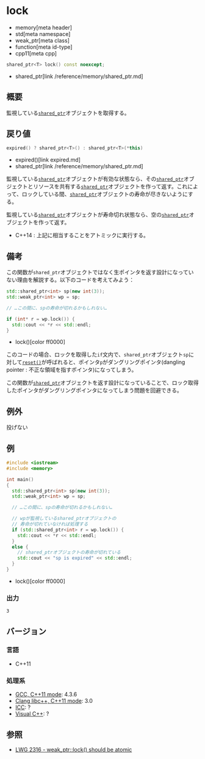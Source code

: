 # lock
* memory[meta header]
* std[meta namespace]
* weak_ptr[meta class]
* function[meta id-type]
* cpp11[meta cpp]

```cpp
shared_ptr<T> lock() const noexcept;
```
* shared_ptr[link /reference/memory/shared_ptr.md]

## 概要
監視している[`shared_ptr`](/reference/memory/shared_ptr.md)オブジェクトを取得する。


## 戻り値
```cpp
expired() ? shared_ptr<T>() : shared_ptr<T>(*this)
```
* expired()[link expired.md]
* shared_ptr[link /reference/memory/shared_ptr.md]

監視している[`shared_ptr`](/reference/memory/shared_ptr.md)オブジェクトが有効な状態なら、その[`shared_ptr`](/reference/memory/shared_ptr.md)オブジェクトとリソースを共有する[`shared_ptr`](/reference/memory/shared_ptr.md)オブジェクトを作って返す。これによって、ロックしている間、[`shared_ptr`](/reference/memory/shared_ptr.md)オブジェクトの寿命が尽きないようにする。

監視している[`shared_ptr`](/reference/memory/shared_ptr.md)オブジェクトが寿命切れ状態なら、空の[`shared_ptr`](/reference/memory/shared_ptr.md)オブジェクトを作って返す。


- C++14 : 上記に相当することをアトミックに実行する。


## 備考
この関数が`shared_ptr`オブジェクトではなく生ポインタを返す設計になっていない理由を解説する。以下のコードを考えてみよう：

```cpp
std::shared_ptr<int> sp(new int(3));
std::weak_ptr<int> wp = sp;

// …この間に、spの寿命が切れるかもしれない…

if (int* r = wp.lock()) {
  std::cout << *r << std::endl;
}
```
* lock()[color ff0000]

このコードの場合、ロックを取得した`if`文内で、`shared_ptr`オブジェクト`sp`に対して[`reset()`](/reference/memory/shared_ptr/reset.md)が呼ばれると、ポインタ`p`がダングリングポインタ(dangling pointer : 不正な領域を指すポインタ)になってしまう。

この関数が[`shared_ptr`](/reference/memory/shared_ptr.md)オブジェクトを返す設計になっていることで、ロック取得したポインタがダングリングポインタになってしまう問題を回避できる。



## 例外
投げない


## 例
```cpp example
#include <iostream>
#include <memory>

int main()
{
  std::shared_ptr<int> sp(new int(3));
  std::weak_ptr<int> wp = sp;

  // …この間に、spの寿命が切れるかもしれない…

  // wpが監視しているshared_ptrオブジェクトの
  // 寿命が切れていなければ処理する
  if (std::shared_ptr<int> r = wp.lock()) {
    std::cout << *r << std::endl;
  }
  else {
    // shared_ptrオブジェクトの寿命が切れている
    std::cout << "sp is expired" << std::endl;
  }
}
```
* lock()[color ff0000]

### 出力
```
3
```

## バージョン
### 言語
- C++11

### 処理系
- [GCC, C++11 mode](/implementation.md#gcc): 4.3.6
- [Clang libc++, C++11 mode](/implementation.md#clang): 3.0
- [ICC](/implementation.md#icc): ?
- [Visual C++](/implementation.md#visual_cpp): ?

## 参照
- [LWG 2316 - weak_ptr::lock() should be atomic](http://www.open-std.org/jtc1/sc22/wg21/docs/lwg-active.html#2316)

